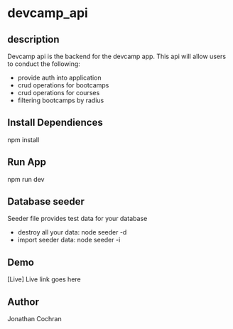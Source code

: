 # devcamp_api
## description
Devcamp api is the backend for the devcamp app.  This api will allow users to conduct the following: 
- provide auth into application
- crud operations for bootcamps
- crud operations for courses 
- filtering bootcamps by radius
## Install Dependiences
npm install
## Run App
npm run dev
## Database seeder
Seeder file provides test data for your database 
- destroy all your data: node seeder -d
- import seeder data: node seeder -i
## Demo
[Live] Live link goes here
## Author
Jonathan Cochran 